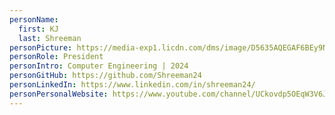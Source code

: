 ```yaml
---
personName:
  first: KJ
  last: Shreeman
personPicture: https://media-exp1.licdn.com/dms/image/D5635AQEGAF6BEy9NnA/profile-framedphoto-shrink_800_800/0/1654722228825?e=1663459200&v=beta&t=artqkISZ0bpKAWjaiGh-lTcy4SC22mOQ4tW2-t2fsIo
personRole: President
personIntro: Computer Engineering | 2024
personGitHub: https://github.com/Shreeman24
personLinkedIn: https://www.linkedin.com/in/shreeman24/
personPersonalWebsite: https://www.youtube.com/channel/UCkovdp5OEqW3V6JUtNrRcdA
---
```

